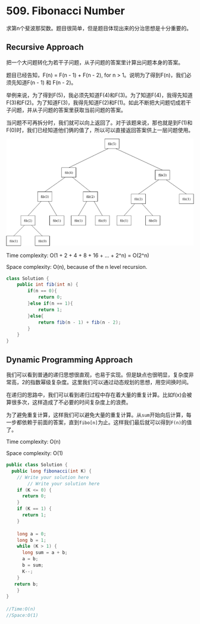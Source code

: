 # 509. Fibonacci Number

求第n个斐波那契数。题目很简单，但是题目体现出来的分治思想是十分重要的。

## Recursive Approach

把一个大问题转化为若干子问题，从子问题的答案里计算出问题本身的答案。

题目已经告知，F(n) = F(n - 1) + F(n - 2), for n > 1。说明为了得到F(n)，我们必须先知道F(n - 1) 和 F(n - 2)。

举例来说，为了得到F(5)，我必须先知道F(4)和F(3)。为了知道F(4)，我得先知道F(3)和F(2)。为了知道F(3)，我得先知道F(2)和F(1)。如此不断把大问题切成若干子问题，并从子问题的答案里获取当前问题的答案。

当问题不可再拆分时，我们就可以向上返回了。对于该题来说，那也就是到F(1)和F(0)时，我们已经知道他们俩的值了，所以可以直接返回答案供上一层问题使用。

![alter_text](assets/images/fibonacciRecursion5.png)

Time complexity: O(1 + 2 + 4 + 8 + 16 + ... + 2^n) = O(2^n)

Space complexity: O(n), because of the n level recursion.

```java
class Solution {
    public int fib(int n) {
        if(n == 0){
            return 0;
        }else if(n == 1){
            return 1;
        }else{
            return fib(n - 1) + fib(n - 2);
        }
    }
}
```

## Dynamic Programming Approach

我们可以看到普通的递归思想很直观，也易于实现。但是缺点也很明显，复杂度非常高，2的指数幂级复杂度。这里我们可以通过动态规划的思想，用空间换时间。

在递归的思路中，我们可以看到递归过程中存在着大量的重复计算。比如f(x)会被算很多次，这样造成了不必要的时间复杂度上的浪费。

为了避免重复计算，这样我们可以避免大量的重复计算。从`sum`开始向后计算，每一步都依赖于前面的答案，直到`fibo[n]`为止。这样我们最后就可以得到`F(n)`的值了。

Time complexity: O(n)

Space complexity: O(1)

```java
public class Solution {
  public long fibonacci(int K) {
    // Write your solution here
        // Write your solution here
    if (K <= 0) {
      return 0;
    }
    if (K == 1) {
      return 1;
    }
      
    long a = 0;
    long b = 1;
    while (K > 1) {
      long sum = a + b;
      a = b;
      b = sum;
      K--;
    }
   return b;
    }
}

//Time:O(n)
//Space:O(1)

```
